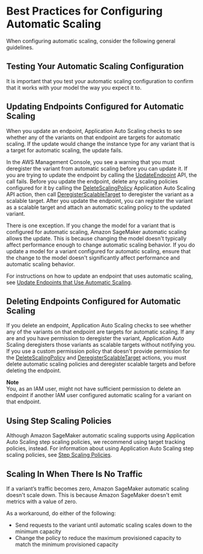 # Best Practices for Configuring Automatic Scaling<a name="endpoint-auto-scaling-considerations"></a>

 When configuring automatic scaling, consider the following general guidelines\.

## Testing Your Automatic Scaling Configuration<a name="endpoint-scaling-always-test"></a>

It is important that you test your automatic scaling configuration to confirm that it works with your model the way you expect it to\.

## Updating Endpoints Configured for Automatic Scaling<a name="endpoint-update-with-scaling"></a>

When you update an endpoint, Application Auto Scaling checks to see whether any of the variants on that endpoint are targets for automatic scaling\. If the update would change the instance type for any variant that is a target for automatic scaling, the update fails\. 

In the AWS Management Console, you see a warning that you must deregister the variant from automatic scaling before you can update it\. If you are trying to update the endpoint by calling the [UpdateEndpoint](API_UpdateEndpoint.md) API, the call fails\. Before you update the endpoint, delete any scaling policies configured for it by calling the [DeleteScalingPolicy](https://docs.aws.amazon.com//autoscaling/application/APIReference/API_DeleteScalingPolicy.html) Application Auto Scaling API action, then call [DeregisterScalableTarget](https://docs.aws.amazon.com//autoscaling/application/APIReference/API_DeregisterScalableTarget.html) to deregister the variant as a scalable target\. After you update the endpoint, you can register the variant as a scalable target and attach an automatic scaling policy to the updated variant\.

There is one exception\. If you change the model for a variant that is configured for automatic scaling, Amazon SageMaker automatic scaling allows the update\. This is because changing the model doesn't typically affect performance enough to change automatic scaling behavior\. If you do update a model for a variant configured for automatic scaling, ensure that the change to the model doesn't significantly affect performance and automatic scaling behavior\.

For instructions on how to update an endpoint that uses automatic scaling, see [Update Endpoints that Use Automatic Scaling](endpoint-scaling-update.md)\.

## Deleting Endpoints Configured for Automatic Scaling<a name="endpoint-delete-with-scaling"></a>

If you delete an endpoint, Application Auto Scaling checks to see whether any of the variants on that endpoint are targets for automatic scaling\. If any are and you have permission to deregister the variant, Application Auto Scaling deregisters those variants as scalable targets without notifying you\. If you use a custom permission policy that doesn't provide permission for the [DeleteScalingPolicy](https://docs.aws.amazon.com//autoscaling/application/APIReference/API_DeleteScalingPolicy.html) and [DeregisterScalableTarget](https://docs.aws.amazon.com//autoscaling/application/APIReference/API_DeregisterScalableTarget.html) actions, you must delete automatic scaling policies and deregister scalable targets and before deleting the endpoint\.

**Note**  
You, as an IAM user, might not have sufficient permission to delete an endpoint if another IAM user configured automatic scaling for a variant on that endpoint\.

## Using Step Scaling Policies<a name="endpoint-scaling-step-policy"></a>

Although Amazon SageMaker automatic scaling supports using Application Auto Scaling step scaling policies, we recommend using target tracking policies, instead\. For information about using Application Auto Scaling step scaling policies, see [Step Scaling Policies](https://docs.aws.amazon.com//autoscaling/application/userguide/application-auto-scaling-step-scaling-policies.html)\.

## Scaling In When There Is No Traffic<a name="endpoint-scaling-zero-traffic"></a>

If a variant’s traffic becomes zero, Amazon SageMaker automatic scaling doesn't scale down\. This is because Amazon SageMaker doesn't emit metrics with a value of zero\.

As a workaround, do either of the following:
+ Send requests to the variant until automatic scaling scales down to the minimum capacity
+ Change the policy to reduce the maximum provisioned capacity to match the minimum provisioned capacity